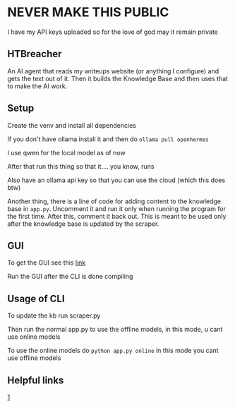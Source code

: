 # NEVER MAKE THIS PUBLIC

I have my API keys uploaded so for the love of god may it remain private

## HTBreacher

An AI agent that reads my writeups website (or anything I configure) and gets the text out of it. Then it builds the Knowledge Base and then uses that to make the AI work.

## Setup

Create the venv and install all dependencies

If you don't have ollama install it and then do `ollama pull openhermes`

I use qwen for the local model as of now

After that run this thing so that it.... you know, runs

Also have an ollama api key so that you can use the cloud (which this does btw)

Another thing, there is a line of code for adding content to the knowledge base in `app.py`. Uncomment it and run it only when running the program for the first time. After this, comment it back out. This is meant to be used only after the knowledge base is updated by the scraper.

## GUI

To get the GUI see this [link](https://github.com/agno-agi/agent-ui)

Run the GUI after the CLI is done compiling

## Usage of CLI

To update the kb run scraper.py

Then run the normal app.py to use the offline models, in this mode, u cant use online models

To use the online models do `python app.py online` in this mode you cant use offline models

## Helpful links

[1](https://docs.ollama.com/cloud)

